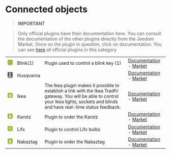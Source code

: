 
# Connected objects


>**IMPORTANT**

>Only official plugins have their documentation here. You can consult the documentation of the other plugins directly from the Jeedom Market. Once on the plugin in question, click on documentation.
>You can see [here](https://market.jeedom.com/index.php?v=d&p=market&type=plugin&categorie=devicecommunication) all official plugins in this category

| | | | |
|--- | --- | --- | ---|
|<img src="blink1/blink1_icon.png" class="pluginLogo" width="100" />|Blink(1)|Plugin used to control a blink key (1)|[Documentation](blink1/index.md) - [Market](https://market.jeedom.com/index.php?v=d&p=market_display&id=1244)|
|<img src="husqvarna/husqvarna_icon.png" class="pluginLogo" width="100" />|Husqvarna||[Documentation](husqvarna/index.md) - [Market](https://market.jeedom.com/index.php?v=d&p=market_display&id=3101)|
|<img src="ikealight/ikealight_icon.png" class="pluginLogo" width="100" />|Ikea|The Ikea plugin makes it possible to establish a link with the Ikea Tradfri gateway. You will be able to control your Ikea lights, sockets and blinds and have real-time status feedback.|[Documentation](ikealight/index.md) - [Market](https://market.jeedom.com/index.php?v=d&p=market_display&id=3039)|
|<img src="karotz/karotz_icon.png" class="pluginLogo" width="100" />|Karotz|Plugin to order the Karotz|[Documentation](karotz/index.md) - [Market](https://market.jeedom.com/index.php?v=d&p=market_display&id=148)|
|<img src="lifx/lifx_icon.png" class="pluginLogo" width="100" />|Lifx|Plugin to control Lifx bulbs|[Documentation](lifx/index.md) - [Market](https://market.jeedom.com/index.php?v=d&p=market_display&id=2070)|
|<img src="nabaztag/nabaztag_icon.png" class="pluginLogo" width="100" />|Nabaztag|Plugin to order the Nabaztag|[Documentation](nabaztag/index.md) - [Market](https://market.jeedom.com/index.php?v=d&p=market_display&id=151)|
